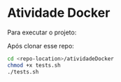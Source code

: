 # Atividade Docker

Para executar o projeto:

Após clonar esse repo:

```bash
cd <repo-location>/atividadeDocker
chmod +x tests.sh
./tests.sh

```

